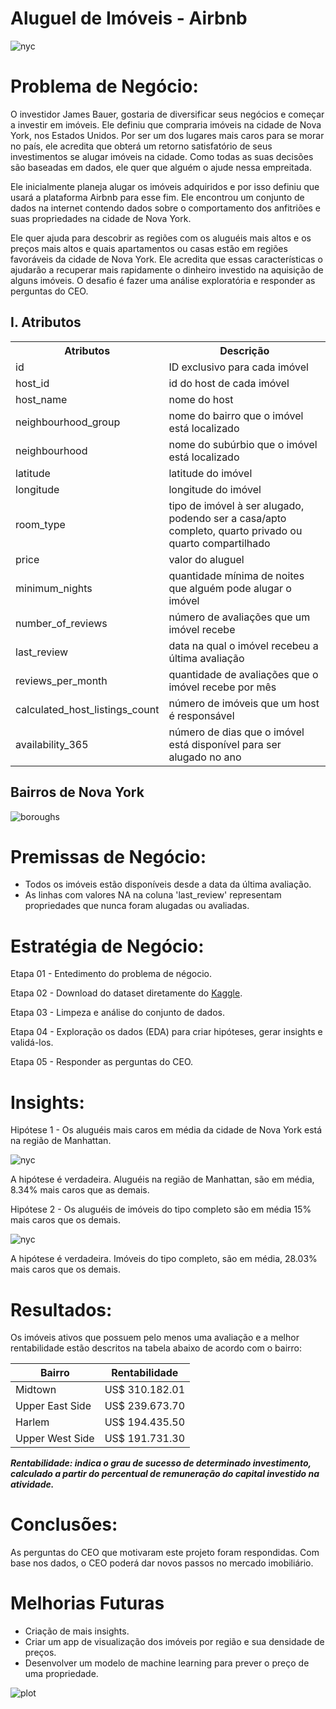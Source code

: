 # Aluguel de Imóveis - Airbnb
  
![nyc](real-state.jpg)

# Problema de Negócio:

O investidor James Bauer, gostaria de diversificar seus negócios e começar a investir em imóveis. Ele definiu que compraria imóveis na cidade de Nova York, nos Estados Unidos. Por ser um dos lugares mais caros para se morar no país, ele acredita que obterá um retorno satisfatório de seus investimentos se alugar imóveis na cidade. Como todas as suas decisões são baseadas em dados, ele quer que alguém o ajude nessa empreitada.

Ele inicialmente planeja alugar os imóveis adquiridos e por isso definiu que usará a plataforma Airbnb para esse fim. Ele encontrou um conjunto de dados na internet contendo dados sobre o comportamento dos anfitriões e suas propriedades na cidade de Nova York.

Ele quer ajuda para descobrir as regiões com os aluguéis mais altos e os preços mais altos e quais apartamentos ou casas estão em regiões favoráveis da cidade de Nova York. Ele acredita que essas características o ajudarão a recuperar mais rapidamente o dinheiro investido na aquisição de alguns imóveis. O desafio é fazer uma análise exploratória e responder as perguntas do CEO.


## I. Atributos

<table style="width:100%">
<tr><th>Atributos</th><th>Descrição</th></tr>
<tr><td>id</td><td>ID exclusivo para cada imóvel</td></tr>
<tr><td>host_id</td><td>id do host de cada imóvel</td></tr>
<tr><td>host_name</td><td>nome do host</td></tr>
<tr><td>neighbourhood_group</td><td>nome do bairro que o imóvel está localizado</td></tr>
<tr><td>neighbourhood</td><td>nome do subúrbio que o imóvel está localizado</td></tr>
<tr><td>latitude</td><td>latitude do imóvel</td></tr>
<tr><td>longitude</td><td>longitude do imóvel</td></tr>
<tr><td>room_type</td><td>tipo de imóvel à ser alugado, podendo ser a casa/apto completo, quarto privado ou quarto compartilhado</td></tr>
<tr><td>price</td><td>valor do aluguel</td></tr>
<tr><td>minimum_nights</td><td>quantidade mínima de noites que alguém pode alugar o imóvel</td></tr>
<tr><td>number_of_reviews</td><td>número de avaliações que um imóvel recebe</td></tr>
<tr><td>last_review</td><td>data na qual o imóvel recebeu a última avaliação</td></tr>
<tr><td>reviews_per_month</td><td>quantidade de avaliações que o imóvel recebe por mês</td></tr>
<tr><td>calculated_host_listings_count</td><td>número de imóveis que um host é responsável</td></tr>
<tr><td>availability_365</td><td>número de dias que o imóvel está disponível para ser alugado no ano</td></tr>
</table>

## Bairros de Nova York

![boroughs](nyc_boroughs.jpeg)

# Premissas de Negócio:

* Todos os imóveis estão disponíveis desde a data da última avaliação.
* As linhas com valores NA na coluna 'last_review' representam propriedades que nunca foram alugadas ou avaliadas.

# Estratégia de Negócio:

Etapa 01 - Entedimento do problema de négocio.

Etapa 02 - Download do dataset diretamente do <a href="https://www.kaggle.com/datasets/dgomonov/new-york-city-airbnb-open-data" target="_blank">Kaggle</a>.

Etapa 03 - Limpeza e análise do conjunto de dados.

Etapa 04 - Exploração os dados (EDA) para criar hipóteses, gerar insights e validá-los.

Etapa 05 - Responder as perguntas do CEO.

# Insights:

Hipótese 1 - Os aluguéis mais caros em média da cidade de Nova York está na região de Manhattan.

![nyc](img/h1.png)

A hipótese é verdadeira. Aluguéis na região de Manhattan, são em média, 8.34% mais caros que as demais.

Hipótese 2 - Os aluguéis de imóveis do tipo completo são em média 15% mais caros que os demais.

![nyc](img/h2.png)

A hipótese é verdadeira. Imóveis do tipo completo, são em média, 28.03% mais caros que os demais.

# Resultados: 

Os imóveis ativos que possuem pelo menos uma avaliação e a melhor rentabilidade estão descritos na tabela abaixo de acordo com o bairro:

|      __Bairro__       |   __Rentabilidade__  |
| --------------------- | ---------------------| 
|       Midtown         |    US$ 310.182.01    |
|    Upper East Side    |    US$ 239.673.70    | 
|       Harlem          |    US$ 194.435.50    |
|    Upper West Side    |    US$ 191.731.30    |

***Rentabilidade: indica o grau de sucesso de determinado investimento, calculado a partir do percentual de remuneração do capital investido na atividade.***

# Conclusões:

As perguntas do CEO que motivaram este projeto foram respondidas. Com base nos dados, o CEO poderá dar novos passos no mercado imobiliário.

# Melhorias Futuras

* Criação de mais insights.
* Criar um app de visualização dos imóveis por região e sua densidade de preços.
* Desenvolver um modelo de machine learning para prever o preço de uma propriedade.

![plot](img/plot-map.png)
